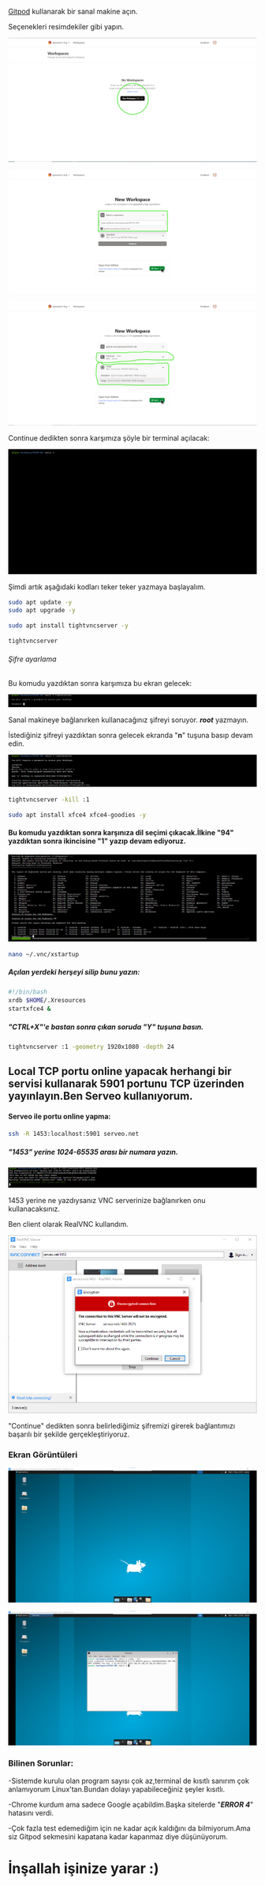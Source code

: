[Gitpod](https://gitpod.io) kullanarak bir sanal makine açın.

Seçenekleri resimdekiler gibi yapın.

![Gitpod New Workspace](https://raw.githubusercontent.com/cjamaturk/XFCE4-VDS/main/gitpodnw.png)

![Gitpod Seçilecek Repo](https://raw.githubusercontent.com/cjamaturk/XFCE4-VDS/main/gitpodrepo.png)

![Gitpod Terminal+Large](https://raw.githubusercontent.com/cjamaturk/XFCE4-VDS/main/gitpod.png)

Continue dedikten sonra karşımıza şöyle bir terminal açılacak:

![Gitpod Terminal](https://raw.githubusercontent.com/cjamaturk/XFCE4-VDS/main/gitpodterminal.png)

Şimdi artık aşağıdaki kodları teker teker yazmaya başlayalım.

```bash
sudo apt update -y
sudo apt upgrade -y
```

```bash
sudo apt install tightvncserver -y
```

```bash
tightvncserver
```

###### Şifre ayarlama

Bu komudu yazdıktan sonra karşımıza bu ekran gelecek:

![TightVNC Şifre Ayarlama](https://raw.githubusercontent.com/cjamaturk/XFCE4-VDS/main/tvnc1.png)

Sanal makineye bağlanırken kullanacağınız şifreyi soruyor. ***root*** yazmayın.

İstediğiniz şifreyi yazdıktan sonra gelecek ekranda "**n**" tuşuna basıp devam edin.

![TightVNC Şifre Ayarlama "n"](https://raw.githubusercontent.com/cjamaturk/XFCE4-VDS/main/tvnc2.png)


```bash
tightvncserver -kill :1
```

```bash
sudo apt install xfce4 xfce4-goodies -y
```

#### Bu komudu yazdıktan sonra karşınıza dil seçimi çıkacak.İlkine "94" yazdıktan sonra ikincisine "1" yazıp devam ediyoruz.

![XCFE Klavye Dili Ayarlama](https://raw.githubusercontent.com/cjamaturk/XFCE4-VDS/main/xcfeklavye.png)

```bash
nano ~/.vnc/xstartup
```

##### Açılan yerdeki herşeyi silip bunu yazın:

```bash
#!/bin/bash
xrdb $HOME/.Xresources
startxfce4 &
```

##### "CTRL+X"'e bastan sonra çıkan soruda "Y" tuşuna basın.

```bash
tightvncserver :1 -geometry 1920x1080 -depth 24
```

## Local TCP portu online yapacak herhangi bir servisi kullanarak 5901 portunu TCP üzerinden yayınlayın.Ben Serveo kullanıyorum.

#### Serveo ile portu online yapma:

```bash
ssh -R 1453:localhost:5901 serveo.net
```

##### "1453" yerine 1024-65535 arası bir numara yazın.

![Serveo Port](https://raw.githubusercontent.com/cjamaturk/XFCE4-VDS/main/serveo2.png)

1453 yerine ne yazdıysanız VNC serverinize bağlanırken onu kullanacaksınız.

Ben client olarak RealVNC kullandım.

![VNC Bağlantısı](https://raw.githubusercontent.com/cjamaturk/XFCE4-VDS/main/vnclient.png)

"Continue" dedikten sonra belirlediğimiz şifremizi girerek bağlantımızı başarılı bir şekilde gerçekleştiriyoruz.

### Ekran Görüntüleri

![Ekran Görüntüsü 1](https://raw.githubusercontent.com/cjamaturk/XFCE4-VDS/main/ss1.png)

![Ekran Görüntüsü 2](https://raw.githubusercontent.com/cjamaturk/XFCE4-VDS/main/ss2.png)

### Bilinen Sorunlar:

-Sistemde kurulu olan program sayısı çok az,terminal de kısıtlı sanırım çok anlamıyorum Linux'tan.Bundan dolayı yapabileceğiniz şeyler kısıtlı.

-Chrome kurdum ama sadece Google açabildim.Başka sitelerde "***ERROR 4***" hatasını verdi.

-Çok fazla test edemediğim için ne kadar açık kaldığını da bilmiyorum.Ama siz Gitpod sekmesini kapatana kadar kapanmaz diye düşünüyorum.

# İnşallah işinize yarar :)
